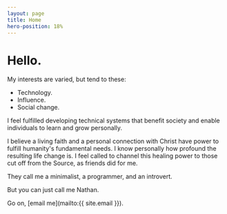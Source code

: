 ```yaml
---
layout: page
title: Home
hero-position: 18%
---
```


# Hello.

My interests are varied, but tend to these:

- Technology.
- Influence.
- Social change.

I feel fulfilled developing technical systems that benefit society
and enable individuals to learn and grow personally.

I believe a living faith and a personal connection with Christ have power to fulfill humanity's
fundamental needs. I know personally how profound the resulting life change is. I feel called to channel this
healing power to those cut off from the Source, as friends did for me.

They call me a minimalist, a programmer, and an introvert.

But you can just call me Nathan.

Go on, [email me](mailto:{{ site.email }}).
